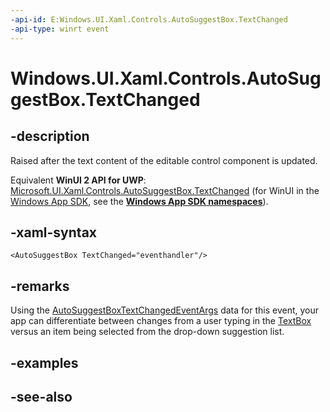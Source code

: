 ```yaml
---
-api-id: E:Windows.UI.Xaml.Controls.AutoSuggestBox.TextChanged
-api-type: winrt event
---
```


<!-- Event syntax
public event Windows.Foundation.TypedEventHandler TextChanged<Windows.UI.Xaml.Controls.AutoSuggestBox,  Windows.UI.Xaml.Controls.AutoSuggestBoxTextChangedEventArgs>
-->

# Windows.UI.Xaml.Controls.AutoSuggestBox.TextChanged

## -description
Raised after the text content of the editable control component is updated.

Equivalent **WinUI 2 API for UWP**: [Microsoft.UI.Xaml.Controls.AutoSuggestBox.TextChanged](/windows/winui/api/microsoft.ui.xaml.controls.autosuggestbox.textchanged) (for WinUI in the [Windows App SDK](/windows/apps/windows-app-sdk/), see the **[Windows App SDK namespaces](/windows/windows-app-sdk/api/winrt/)**).

## -xaml-syntax
```xaml
<AutoSuggestBox TextChanged="eventhandler"/>
```


## -remarks
Using the [AutoSuggestBoxTextChangedEventArgs](autosuggestboxtextchangedeventargs.md) data for this event, your app can differentiate between changes from a user typing in the [TextBox](textbox.md) versus an item being selected from the drop-down suggestion list.

## -examples

## -see-also
